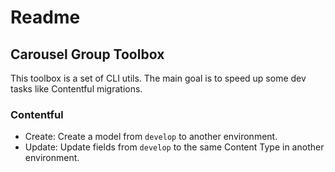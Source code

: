 # Readme

## Carousel Group Toolbox

This toolbox is a set of CLI utils. The main goal is to speed up some dev tasks like Contentful migrations.

### Contentful

- Create: Create a model from `develop` to another environment.
- Update: Update fields from `develop` to the same Content Type in another environment.
